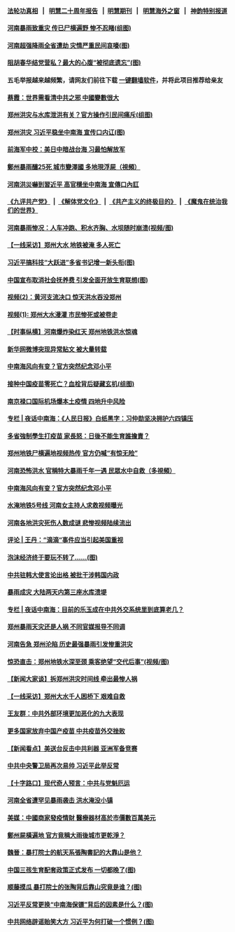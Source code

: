 #### [法轮功真相](https://github.com/gfw-breaker/truth/blob/master/README.md?t=0) &nbsp;&nbsp;|&nbsp;&nbsp; [明慧二十周年报告](https://github.com/gfw-breaker/mh-reports/blob/master/README.md?t=0) &nbsp;&nbsp;|&nbsp;&nbsp;[明慧期刊](https://github.com/gfw-breaker/mh-qikan) &nbsp;&nbsp;|&nbsp;&nbsp; [明慧海外之窗](https://github.com/gfw-breaker/mh-news/blob/master/README.md?t=0) &nbsp;&nbsp;|&nbsp;&nbsp; [神韵特别报道](https://github.com/gfw-breaker/mh-news/blob/master/shenyun.md?t=0)
#### [ 河南暴雨致重灾 传已尸横遍野 惨不忍睹(组图)](https://github.com/gfw-breaker/banned-news3/blob/master/pages/p1/978668.md)
#### [ 河南超强降雨全省遭劫 灾情严重民间哀嚎(图)](https://github.com/gfw-breaker/banned-news3/blob/master/pages/p1/978578.md)
#### [ 阻胡春华结党营私？最大的心腹“被彻底遗忘”(图)](https://github.com/gfw-breaker/banned-news3/blob/master/pages/p2/978575.md)
#### 五毛举报越来越频繁，请网友们前往下载 [一键翻墙软件](https://github.com/gfw-breaker/ssr-accounts)，并将此项目推荐给亲友
#### [ 蔡霞：世界需看清中共之邪 中國變數很大](https://github.com/gfw-breaker/banned-news3/blob/master/pages/soh5/527654.md)
#### [ 郑州洪灾与水库泄洪有关？官方操作引民间痛斥(组图)](https://github.com/gfw-breaker/banned-news3/blob/master/pages/p1/978670.md)
#### [ 郑州洪灾 习近平稳坐中南海 宣传口内讧(图)](https://github.com/gfw-breaker/banned-news3/blob/master/pages/p2/978698.md)
#### [ 前海军中校：美日中暗战台海 习最怕解放军](https://github.com/gfw-breaker/banned-news3/blob/master/pages/nf4514/n13102383.md)
#### [ 鄭州暴雨釀25死 城市變澤國 多地現浮屍（視頻）](https://github.com/gfw-breaker/banned-news3/blob/master/pages/soh5/527774.md)
#### [ 河南洪災嚇到習近平 高官穩坐中南海 宣傳口內訌](https://github.com/gfw-breaker/banned-news3/blob/master/pages/soh5/527720.md)
#### [《九评共产党》](https://github.com/begood0513/9ping.md/blob/master/README.md) &nbsp;|&nbsp; [《解体党文化》](../../../../jtdwh.md/blob/master/README.md)  &nbsp;|&nbsp; [《共产主义的终极目的》](../../../../gczydzjmd.md/blob/master/README.md) &nbsp;|&nbsp; [《魔鬼在统治我们的世界》](../../../../mgztzwmdsj.md/blob/master/README.md) 
#### [ 河南暴雨惨况：人车冲跑、积水齐胸、水坝随时崩溃(视频/图)](https://github.com/gfw-breaker/banned-news3/blob/master/pages/p1/978628.md)
#### [ 【一线采访】郑州大水 地铁被淹 多人死亡](https://github.com/gfw-breaker/banned-news3/blob/master/pages/nf4514/n13102635.md)
#### [ 习近平搞科技“大跃进”多省书记增一新头衔(图)](https://github.com/gfw-breaker/banned-news3/blob/master/pages/p2/978662.md)
#### [ 中国宣布取消社会抚养费 引发全面开放生育联想(图)](https://github.com/gfw-breaker/banned-news3/blob/master/pages/p1/978660.md)
#### [ 视频(2)：黄河支流决口 惊天洪水吞没郑州](https://github.com/gfw-breaker/banned-news3/blob/master/pages/nsc413/n13103768.md)
#### [ 视频(1): 郑州大水漫灌 市民惨死或被卷走](https://github.com/gfw-breaker/banned-news3/blob/master/pages/nsc413/n13103579.md)
#### [ 【时事纵横】河南爆炸染红天 郑州地铁洪水惊魂](https://github.com/gfw-breaker/banned-news3/blob/master/pages/nsc413/n13102853.md)
#### [ 新华网微博突现异常贴文 被大量转载](https://github.com/gfw-breaker/banned-news3/blob/master/pages/prog204/a103170228.md)
#### [ 中南海风向有变？官方突然纪念邓小平](https://github.com/gfw-breaker/banned-news3/blob/master/pages/prog1138/a103170729.md)
#### [ 接种中国疫苗零死亡？血栓背后疑藏玄机(组图)](https://github.com/gfw-breaker/banned-news3/blob/master/pages/p1/978626.md)
#### [ 南京禄口国际机场爆本土疫情 四地升中风险](https://github.com/gfw-breaker/banned-news3/blob/master/pages/nsc413/n13103162.md)
#### [ 专栏 | 夜话中南海：《人民日报》白纸黑字：习仲勋坚决拥护六四镇压](https://github.com/gfw-breaker/banned-news3/blob/master/pages/yehuazhongnanhai/gx-06042021151515.md)
#### [ 多省強制學生打疫苗 家長怒：日後不能生育誰擔責？](https://github.com/gfw-breaker/banned-news3/blob/master/pages/soh5/527078.md)
#### [ 郑州地铁尸横遍地视频热传 官方仍喊“有惊无险”](https://github.com/gfw-breaker/banned-news3/blob/master/pages/prog204/a103170062.md)
#### [ 河南恐怖洪水 官稱特大暴雨千年一遇 民眾水中自救（多視頻）](https://github.com/gfw-breaker/banned-news3/blob/master/pages/soh5/527417.md)
#### [ 中南海风向有变？官方突然纪念邓小平](https://github.com/gfw-breaker/banned-news3/blob/master/pages/prog204/a103170729.md)
#### [ 水淹地铁5号线 河南女主持人求救视频曝光](https://github.com/gfw-breaker/banned-news3/blob/master/pages/prog204/a103170502.md)
#### [ 河南各地洪灾死伤人数成谜 悲惨视频陆续流出](https://github.com/gfw-breaker/banned-news3/blob/master/pages/prog204/a103170139.md)
#### [ 评论 | 王丹：“滴滴“事件应当引起美国重视](https://github.com/gfw-breaker/banned-news3/blob/master/pages/pinglun/wd-07192021112948.md)
#### [ 泡沫经济终于要玩不转了……(图)](https://github.com/gfw-breaker/banned-news3/blob/master/pages/p5/978655.md)
#### [ 中共驻韩大使言论出格 被批干涉韩国内政](https://github.com/gfw-breaker/banned-news3/blob/master/pages/nsc413/n13103262.md)
#### [ 暴雨成灾 大陆两天内第三座水库溃堤](https://github.com/gfw-breaker/banned-news3/blob/master/pages/nsc413/n13102731.md)
#### [ 专栏 | 夜话中南海：目前的乐玉成在中共外交系统里到底算老几？](https://github.com/gfw-breaker/banned-news3/blob/master/pages/yehuazhongnanhai/gx-07192021152912.md)
#### [ 郑州暴雨天灾还是人祸 不同官媒报导不同调](https://github.com/gfw-breaker/banned-news3/blob/master/pages/prog204/a103170590.md)
#### [ 河南告急 郑州沦陷 历史最强暴雨引发惨重洪灾](https://github.com/gfw-breaker/banned-news3/blob/master/pages/prog204/a103170263.md)
#### [ 惊恐直击：郑州地铁水深至颈 乘客绝望“交代后事”(视频/图)](https://github.com/gfw-breaker/banned-news3/blob/master/pages/p1/978726.md)
#### [ 【新闻大家谈】拆郑州洪灾时间线 牵出最惨人祸](https://github.com/gfw-breaker/banned-news3/blob/master/pages/nsc413/n13104442.md)
#### [ 【一线采访】郑州大水千人困桥下 艰难自救](https://github.com/gfw-breaker/banned-news3/blob/master/pages/nsc413/n13103956.md)
#### [ 王友群：中共外部环境更加恶化的九大表现](https://github.com/gfw-breaker/banned-news3/blob/master/pages/nsc413/n13103354.md)
#### [ 更多国家放弃中国产疫苗 中共疫苗外交挫败](https://github.com/gfw-breaker/banned-news3/blob/master/pages/nsc413/n13103312.md)
#### [ 【新闻看点】美送台反击中共利器 亚洲军备竞赛](https://github.com/gfw-breaker/banned-news3/blob/master/pages/nsc413/n13102758.md)
#### [ 中共中央警卫局再次易帅 习近平此举反常](https://github.com/gfw-breaker/banned-news3/blob/master/pages/nsc413/n13102313.md)
#### [ 【十字路口】现代奇人预言：中共与党魁厄运](https://github.com/gfw-breaker/banned-news3/blob/master/pages/nsc413/n13101654.md)
#### [ 河南全省遭罕见暴雨袭击 洪水淹没小镇](https://github.com/gfw-breaker/banned-news3/blob/master/pages/nf4514/n13101581.md)
#### [ 美媒：中國商家發疫情財 醫療器材高於市價數百萬美元](https://github.com/gfw-breaker/banned-news3/blob/master/pages/soh5/527726.md)
#### [ 鄭州屍橫遍地 官方竟稱大雨後城市更乾淨？](https://github.com/gfw-breaker/banned-news3/blob/master/pages/soh5/527603.md)
#### [ 魏晉：暴打院士的航天系張陶書記的大靠山是他？](https://github.com/gfw-breaker/banned-news3/blob/master/pages/soh5/527402.md)
#### [ 中国三孩生育配套政策正式发布 一切都晚了(图)](https://github.com/gfw-breaker/banned-news3/blob/master/pages/p5/978601.md)
#### [ 顺藤摸瓜 暴打院士的张陶背后靠山究竟是谁？(图)](https://github.com/gfw-breaker/banned-news3/blob/master/pages/p2/978669.md)
#### [ 习近平反常更换“中南海保镖”背后的因素是什么？(图)](https://github.com/gfw-breaker/banned-news3/blob/master/pages/p2/978649.md)
#### [ 中共网络辟谣贻笑大方 习近平为何打破一个惯例？(图)](https://github.com/gfw-breaker/banned-news3/blob/master/pages/p2/978481.md)
